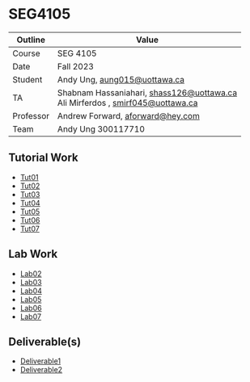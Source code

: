 # SEG4105

| Outline | Value |
| --- | --- |
| Course | SEG 4105 |
| Date | Fall 2023 |
| Student | Andy Ung, aung015@uottawa.ca |
| TA | Shabnam Hassaniahari, shass126@uottawa.ca <br> Ali Mirferdos , smirf045@uottawa.ca| 
| Professor | Andrew Forward, aforward@hey.com |  
| Team | Andy Ung 300117710 <br>|

## Tutorial Work
* [Tut01](tut01)
* [Tut02](tut02)
* [Tut03](tut03)
* [Tut04](tut04)
* [Tut05](tut05)
* [Tut06](tut06)
* [Tut07](tut07)

## Lab Work
* [Lab02](lab02)
* [Lab03](lab03)
* [Lab04](lab04)
* [Lab05](lab05)
* [Lab06](lab06)
* [Lab07](lab07)

## Deliverable(s)
* [Deliverable1](lab03)
* [Deliverable2](del02)